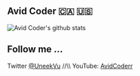 ## Avid Coder 🇨🇦 🇺🇸

![Avid Coder's github stats](https://github-readme-stats.vercel.app/api?username=un33k&count_private=true&show_icons=true&theme=radical)


## Follow me ...

Twitter [@UneekVu](https://twitter.com/UneekVu) //\\\ YouTube: [AvidCoderr](https://www.youtube.com/channel/UC-zqY3FyuKxOU18L27rw35A)

<!--
**un33k/avidcoderr** is a ✨ _special_ ✨ repository because its `README.md` (this file) appears on your GitHub profile.

[![Source Karma badge for @un33k](https://sourcekarma-og.vercel.app/api/un33k/github)](https://sourcekarma.vercel.app/un33k)

Here are some ideas to get you started:

- 🔭 I’m currently working on ...
- 🌱 I’m currently learning ...
- 👯 I’m looking to collaborate on ...
- 🤔 I’m looking for help with ...
- 💬 Ask me about ...
- 📫 How to reach me: ...
- ⚡ Fun fact: ...
![Avid Coder's wakatime stats](https://github-readme-stats.vercel.app/api/wakatime?username=un33k)
-->
